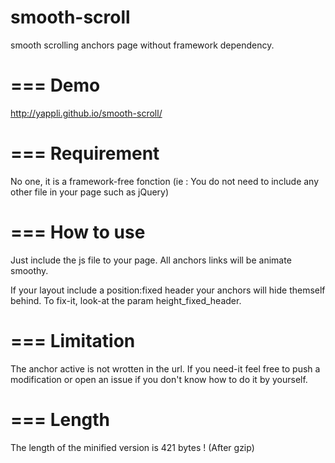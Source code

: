 smooth-scroll
=============

smooth scrolling anchors page without framework dependency.

===
Demo
===
http://yappli.github.io/smooth-scroll/

===
Requirement
===
No one, it is a framework-free fonction (ie : You do not need to include any other file in your page such as jQuery)

===
How to use
===
Just include the js file to your page. All anchors links will be animate smoothy.

If your layout include a position:fixed header your anchors will hide themself behind. To fix-it, look-at the param height_fixed_header.

===
Limitation
===
The anchor active is not wrotten in the url. If you need-it feel free to push a modification or open an issue if you don't know how to do it by yourself.

===
Length
===

The length of the minified version is 421 bytes ! (After gzip)
